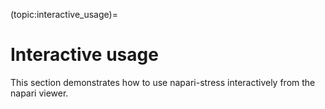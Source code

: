 (topic:interactive_usage)=
# Interactive usage

This section demonstrates how to use napari-stress interactively from the napari viewer.
